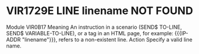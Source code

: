 # VIR1729E LINE linename NOT FOUND
Module
    	VIR0B17
Meaning
    An instruction in a scenario (SEND$ TO-LINE, SEND$ VARIABLE-TO-LINE), or a tag in an HTML page, for example: {{{IP- ADDR "linename"}}}, refers to a non-existent line.
Action
    Specify a valid line name.
